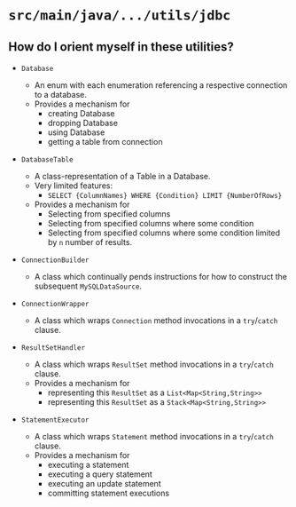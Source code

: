 # `src/main/java/.../utils/jdbc`

## How do I orient myself in these utilities?
* `Database`
    * An enum with each enumeration referencing a respective connection to a database.
    * Provides a mechanism for
        * creating Database
        * dropping Database
        * using Database
        * getting a table from connection
 

* `DatabaseTable`
    * A class-representation of a Table in a Database.
    * Very limited features:
        * `SELECT {ColumnNames} WHERE {Condition} LIMIT {NumberOfRows}`
    * Provides a mechanism for
        * Selecting from specified columns
        * Selecting from specified columns where some condition
        * Selecting from specified columns where some condition limited by `n` number of results.

* `ConnectionBuilder`
    * A class which continually pends instructions for how to construct the subsequent `MySQLDataSource`. 

* `ConnectionWrapper`
    * A class which wraps `Connection` method invocations in a `try`/`catch` clause.
    
* `ResultSetHandler`
    * A class which wraps `ResultSet` method invocations in a `try`/`catch` clause.
    * Provides a mechanism for
        * representing this `ResultSet` as a `List<Map<String,String>>`
        * representing this `ResultSet` as a `Stack<Map<String,String>>`

* `StatementExecutor`
    * A class which wraps `Statement` method invocations in a `try`/`catch` clause.
    * Provides a mechanism for
        * executing a statement
        * executing a query statement
        * executing an update statement
        * committing statement executions
